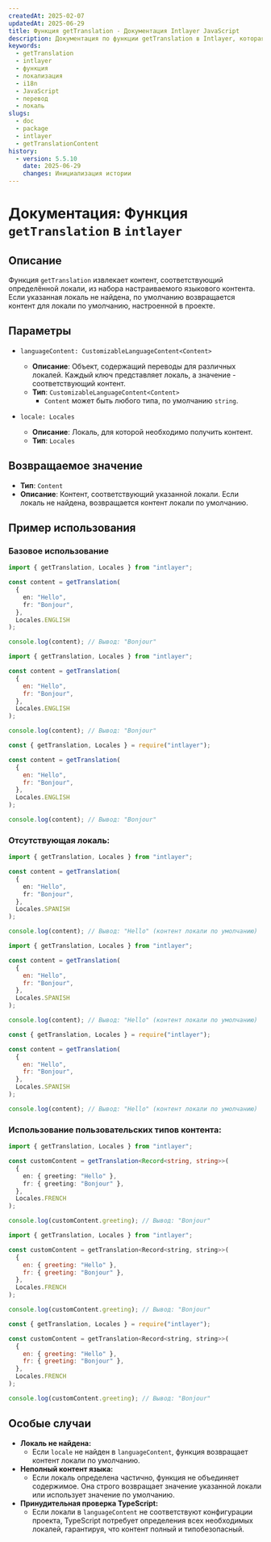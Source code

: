 ```yaml
---
createdAt: 2025-02-07
updatedAt: 2025-06-29
title: Функция getTranslation - Документация Intlayer JavaScript
description: Документация по функции getTranslation в Intlayer, которая получает локализованный контент для конкретных локалей с возвратом к контенту по умолчанию.
keywords:
  - getTranslation
  - intlayer
  - функция
  - локализация
  - i18n
  - JavaScript
  - перевод
  - локаль
slugs:
  - doc
  - package
  - intlayer
  - getTranslationContent
history:
  - version: 5.5.10
    date: 2025-06-29
    changes: Инициализация истории
---
```


# Документация: Функция `getTranslation` в `intlayer`

## Описание

Функция `getTranslation` извлекает контент, соответствующий определённой локали, из набора настраиваемого языкового контента. Если указанная локаль не найдена, по умолчанию возвращается контент для локали по умолчанию, настроенной в проекте.

## Параметры

- `languageContent: CustomizableLanguageContent<Content>`
  - **Описание**: Объект, содержащий переводы для различных локалей. Каждый ключ представляет локаль, а значение - соответствующий контент.
  - **Тип**: `CustomizableLanguageContent<Content>`
    - `Content` может быть любого типа, по умолчанию `string`.

- `locale: Locales`
  - **Описание**: Локаль, для которой необходимо получить контент.
  - **Тип**: `Locales`

## Возвращаемое значение

- **Тип**: `Content`
- **Описание**: Контент, соответствующий указанной локали. Если локаль не найдена, возвращается контент локали по умолчанию.

## Пример использования

### Базовое использование

```typescript codeFormat="typescript"
import { getTranslation, Locales } from "intlayer";

const content = getTranslation(
  {
    en: "Hello",
    fr: "Bonjour",
  },
  Locales.ENGLISH
);

console.log(content); // Вывод: "Bonjour"
```

```javascript codeFormat="esm"
import { getTranslation, Locales } from "intlayer";

const content = getTranslation(
  {
    en: "Hello",
    fr: "Bonjour",
  },
  Locales.ENGLISH
);

console.log(content); // Вывод: "Bonjour"
```

```javascript codeFormat="commonjs"
const { getTranslation, Locales } = require("intlayer");

const content = getTranslation(
  {
    en: "Hello",
    fr: "Bonjour",
  },
  Locales.ENGLISH
);

console.log(content); // Вывод: "Bonjour"
```

### Отсутствующая локаль:

```typescript codeFormat="typescript"
import { getTranslation, Locales } from "intlayer";

const content = getTranslation(
  {
    en: "Hello",
    fr: "Bonjour",
  },
  Locales.SPANISH
);

console.log(content); // Вывод: "Hello" (контент локали по умолчанию)
```

```javascript codeFormat="esm"
import { getTranslation, Locales } from "intlayer";

const content = getTranslation(
  {
    en: "Hello",
    fr: "Bonjour",
  },
  Locales.SPANISH
);

console.log(content); // Вывод: "Hello" (контент локали по умолчанию)
```

```javascript codeFormat="commonjs"
const { getTranslation, Locales } = require("intlayer");

const content = getTranslation(
  {
    en: "Hello",
    fr: "Bonjour",
  },
  Locales.SPANISH
);

console.log(content); // Вывод: "Hello" (контент локали по умолчанию)
```

### Использование пользовательских типов контента:

```typescript codeFormat="typescript"
import { getTranslation, Locales } from "intlayer";

const customContent = getTranslation<Record<string, string>>(
  {
    en: { greeting: "Hello" },
    fr: { greeting: "Bonjour" },
  },
  Locales.FRENCH
);

console.log(customContent.greeting); // Вывод: "Bonjour"
```

```javascript codeFormat="esm"
import { getTranslation, Locales } from "intlayer";

const customContent = getTranslation<Record<string, string>>(
  {
    en: { greeting: "Hello" },
    fr: { greeting: "Bonjour" },
  },
  Locales.FRENCH
);

console.log(customContent.greeting); // Вывод: "Bonjour"
```

```javascript codeFormat="commonjs"
const { getTranslation, Locales } = require("intlayer");

const customContent = getTranslation<Record<string, string>>(
  {
    en: { greeting: "Hello" },
    fr: { greeting: "Bonjour" },
  },
  Locales.FRENCH
);

console.log(customContent.greeting); // Вывод: "Bonjour"
```

## Особые случаи

- **Локаль не найдена:**
  - Если `locale` не найден в `languageContent`, функция возвращает контент локали по умолчанию.
- **Неполный контент языка:**
  - Если локаль определена частично, функция не объединяет содержимое. Она строго возвращает значение указанной локали или использует значение по умолчанию.
- **Принудительная проверка TypeScript:**
  - Если локали в `languageContent` не соответствуют конфигурации проекта, TypeScript потребует определения всех необходимых локалей, гарантируя, что контент полный и типобезопасный.

